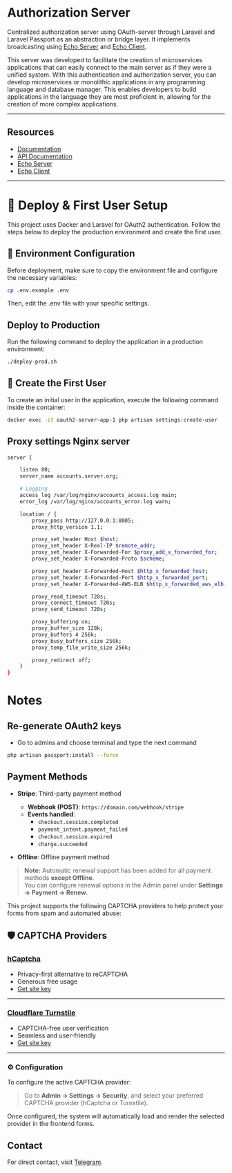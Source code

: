 # Authorization Server

Centralized authorization server using OAuth-server through Laravel and Laravel Passport as an abstraction or bridge layer. It implements broadcasting using [Echo Server](https://gitlab.com/elyerr/echo-server) and [Echo Client](https://gitlab.com/elyerr/echo-client-js).

This server was developed to facilitate the creation of microservices applications that can easily connect to the main server as if they were a unified system. With this authentication and authorization server, you can develop microservices or monolithic applications in any programming language and database manager. This enables developers to build applications in the language they are most proficient in, allowing for the creation of more complex applications.

---

## Resources

-   [Documentation](https://gitlab.com/elyerr/oauth2-passport-server/-/wikis/home)
-   [API Documentation](https://documenter.getpostman.com/view/5625104/2sB2xBDq6o)
-   [Echo Server](https://gitlab.com/elyerr/echo-server)
-   [Echo Client](https://gitlab.com/elyerr/echo-client-js)

---

# 🚀 Deploy & First User Setup

This project uses Docker and Laravel for OAuth2 authentication. Follow the steps below to deploy the production environment and create the first user.

## 🔑 Environment Configuration

Before deployment, make sure to copy the environment file and configure the necessary variables:

```bash
cp .env.example .env
```

Then, edit the .env file with your specific settings.

## Deploy to Production

Run the following command to deploy the application in a production environment:

```bash
./deploy-prod.sh
```

## 👤 Create the First User

To create an initial user in the application, execute the following command inside the container:

```bash
docker exec -it oauth2-server-app-1 php artisan settings:create-user
```

## Proxy settings Nginx server

```bash
server {

    listen 80;
    server_name accounts.server.org;

    # Logging
    access_log /var/log/nginx/accounts_access.log main;
    error_log /var/log/nginx/accounts_error.log warn;

    location / {
        proxy_pass http://127.0.0.1:8005;
        proxy_http_version 1.1;

        proxy_set_header Host $host;
        proxy_set_header X-Real-IP $remote_addr;
        proxy_set_header X-Forwarded-For $proxy_add_x_forwarded_for;
        proxy_set_header X-Forwarded-Proto $scheme;

        proxy_set_header X-Forwarded-Host $http_x_forwarded_host;
        proxy_set_header X-Forwarded-Port $http_x_forwarded_port;
        proxy_set_header X-Forwarded-AWS-ELB $http_x_forwarded_aws_elb;

        proxy_read_timeout 720s;
        proxy_connect_timeout 720s;
        proxy_send_timeout 720s;

        proxy_buffering on;
        proxy_buffer_size 128k;
        proxy_buffers 4 256k;
        proxy_busy_buffers_size 256k;
        proxy_temp_file_write_size 256k;

        proxy_redirect off;
    }
}
```

# Notes

## Re-generate OAuth2 keys

-   Go to admins and choose terminal and type the next command

```bash
php artisan passport:install --force
```

## Payment Methods

-   **Stripe**: Third-party payment method

    -   **Webhook (POST)**: `https://domain.com/webhook/stripe`
    -   **Events handled**:
        -   `checkout.session.completed`
        -   `payment_intent.payment_failed`
        -   `checkout.session.expired`
        -   `charge.succeeded`

-   **Offline**: Offline payment method

> **Note:** Automatic renewal support has been added for all payment methods **except Offline**.  
> You can configure renewal options in the Admin panel under **Settings → Payment → Renew**.

This project supports the following CAPTCHA providers to help protect your forms from spam and automated abuse:

## 🛡️ CAPTCHA Providers

### [hCaptcha](https://www.hcaptcha.com/)

-   Privacy-first alternative to reCAPTCHA
-   Generous free usage
-   [Get site key](https://dashboard.hcaptcha.com/signup)

---

### [Cloudflare Turnstile](https://www.cloudflare.com/products/turnstile/)

-   CAPTCHA-free user verification
-   Seamless and user-friendly
-   [Get site key](https://dash.cloudflare.com/)

---

### ⚙️ Configuration

To configure the active CAPTCHA provider:

> Go to **Admin → Settings → Security**, and select your preferred CAPTCHA provider (hCaptcha or Turnstile).

Once configured, the system will automatically load and render the selected provider in the frontend forms.

## Contact

For direct contact, visit [Telegram](https://t.me/elyerr).